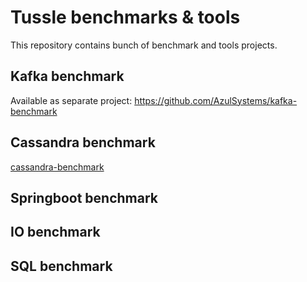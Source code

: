 # Tussle benchmarks & tools

This repository contains bunch of benchmark and tools projects.

## Kafka benchmark
Available as separate project:
https://github.com/AzulSystems/kafka-benchmark

## Cassandra benchmark

[cassandra-benchmark](cassandra-benchmark)

## Springboot benchmark

## IO benchmark

## SQL benchmark
